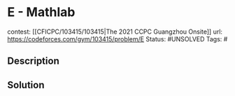 # E - Mathlab

contest: [[CFICPC/103415/103415|The 2021 CCPC Guangzhou Onsite]]
url: https://codeforces.com/gym/103415/problem/E
Status: #UNSOLVED
Tags: #

## Description

## Solution

